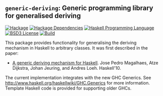 ## `generic-deriving`: Generic programming library for generalised deriving
[![Hackage](https://img.shields.io/hackage/v/generic-deriving.svg)][Hackage: generic-deriving]
[![Hackage Dependencies](https://img.shields.io/hackage-deps/v/generic-deriving.svg)](http://packdeps.haskellers.com/reverse/generic-deriving)
[![Haskell Programming Language](https://img.shields.io/badge/language-Haskell-blue.svg)][Haskell.org]
[![BSD3 License](http://img.shields.io/badge/license-BSD3-brightgreen.svg)][tl;dr Legal: BSD3]
[![Build](https://img.shields.io/travis/dreixel/generic-deriving.svg)](https://travis-ci.org/dreixel/generic-deriving)

[Hackage: generic-deriving]:
  http://hackage.haskell.org/package/generic-deriving
  "generic-deriving package on Hackage"
[Haskell.org]:
  http://www.haskell.org
  "The Haskell Programming Language"
[tl;dr Legal: BSD3]:
  https://tldrlegal.com/license/bsd-3-clause-license-%28revised%29
  "BSD 3-Clause License (Revised)"

This package provides functionality for generalising the deriving mechanism
in Haskell to arbitrary classes. It was first described in the paper:

* [A generic deriving mechanism for Haskell](http://dreixel.net/research/pdf/gdmh.pdf).
  Jose Pedro Magalhaes, Atze Dijkstra, Johan Jeuring, and Andres Loeh. Haskell'10.

The current implementation integrates with the new GHC Generics. See
http://www.haskell.org/haskellwiki/GHC.Generics for more information.
Template Haskell code is provided for supporting older GHCs.
